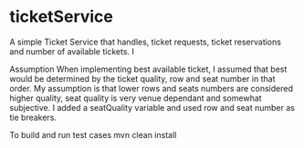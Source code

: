 # ticketService
A simple Ticket Service that handles, ticket requests, ticket reservations and number of available tickets.  I


Assumption
    When implementing best available ticket, I assumed that best would be determined by the ticket quality, row and seat number in that order.  My assumption is that lower rows and seats numbers are considered higher quality, seat quality is very venue dependant and somewhat subjective.  I added a seatQuality variable and used row and seat number as tie breakers.
    

To build and run test cases 
    mvn clean install
